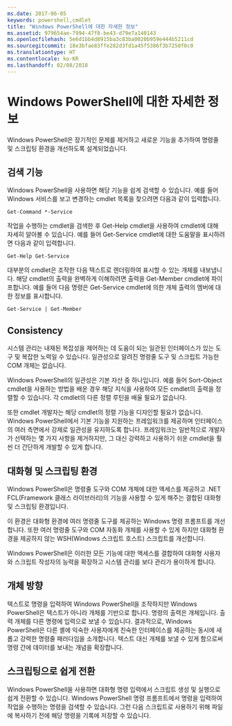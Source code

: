 ```yaml
---
ms.date: 2017-06-05
keywords: powershell,cmdlet
title: "Windows PowerShell에 대한 자세한 정보"
ms.assetid: 979654ae-7994-47f8-be43-d79e7a140143
ms.openlocfilehash: 5e6d1bb4d8915ba3c83ba0020b959e444b5211cd
ms.sourcegitcommit: 18e3bfae83ffe282d3fd1a45f5386f3b7250f0c0
ms.translationtype: HT
ms.contentlocale: ko-KR
ms.lasthandoff: 02/08/2018
---
```

# <a name="about-windows-powershell"></a>Windows PowerShell에 대한 자세한 정보
Windows PowerShell은 장기적인 문제를 제거하고 새로운 기능을 추가하여 명령줄 및 스크립팅 환경을 개선하도록 설계되었습니다.

## <a name="discoverability"></a>검색 기능
Windows PowerShell을 사용하면 해당 기능을 쉽게 검색할 수 있습니다. 예를 들어 Windows 서비스를 보고 변경하는 cmdlet 목록을 찾으려면 다음과 같이 입력합니다.

```
Get-Command *-Service
```

작업을 수행하는 cmdlet을 검색한 후 Get-Help cmdlet을 사용하여 cmdlet에 대해 자세히 알아볼 수 있습니다. 예를 들어 Get-Service cmdlet에 대한 도움말을 표시하려면 다음과 같이 입력합니다.

```
Get-Help Get-Service
```
대부분의 cmdlet은 조작한 다음 텍스트로 렌더링하여 표시할 수 있는 개체를 내보냅니다. 해당 cmdlet의 출력을 완벽하게 이해하려면 출력을 Get-Member cmdlet에 파이프합니다. 예를 들어 다음 명령은 Get-Service cmdlet에 의한 개체 출력의 멤버에 대한 정보를 표시합니다.

```
Get-Service | Get-Member
```

## <a name="consistency"></a>Consistency
시스템 관리는 내재된 복잡성을 제어하는 데 도움이 되는 일관된 인터페이스가 있는 도구 및 복잡한 노력일 수 있습니다. 일관성으로 알려진 명령줄 도구 및 스크립트 가능한 COM 개체는 없습니다.

Windows PowerShell의 일관성은 기본 자산 중 하나입니다. 예를 들어 Sort-Object cmdlet을 사용하는 방법을 배운 경우 해당 지식을 사용하여 모든 cmdlet의 출력을 정렬할 수 있습니다. 각 cmdlet의 다른 정렬 루틴을 배울 필요가 없습니다.

또한 cmdlet 개발자는 해당 cmdlet의 정렬 기능을 디자인할 필요가 없습니다. Windows PowerShell에서 기본 기능을 지원하는 프레임워크를 제공하며 인터페이스의 여러 측면에서 강제로 일관성을 유지하도록 합니다. 프레임워크는 일반적으로 개발자가 선택하는 몇 가지 사항을 제거하지만, 그 대신 강력하고 사용하기 쉬운 cmdlet을 훨씬 더 간단하게 개발할 수 있게 합니다.

## <a name="interactive-and-scripting-environments"></a>대화형 및 스크립팅 환경
Windows PowerShell은 명령줄 도구와 COM 개체에 대한 액세스를 제공하고 .NET FCL(Framework 클래스 라이브러리)의 기능을 사용할 수 있게 해주는 결합된 대화형 및 스크립팅 환경입니다.

이 환경은 대화형 환경에 여러 명령줄 도구를 제공하는 Windows 명령 프롬프트를 개선합니다. 또한 여러 명령줄 도구와 COM 자동화 개체를 사용할 수 있게 하지만 대화형 환경을 제공하지 않는 WSH(Windows 스크립트 호스트) 스크립트를 개선합니다.

Windows PowerShell은 이러한 모든 기능에 대한 액세스를 결합하여 대화형 사용자와 스크립트 작성자의 능력을 확장하고 시스템 관리를 보다 관리가 용이하게 합니다.

## <a name="object-orientation"></a>개체 방향
텍스트로 명령을 입력하여 Windows PowerShell을 조작하지만 Windows PowerShell은 텍스트가 아니라 개체를 기반으로 합니다. 명령의 출력은 개체입니다. 출력 개체를 다른 명령에 입력으로 보낼 수 있습니다. 결과적으로, Windows PowerShell은 다른 셸에 익숙한 사용자에게 친숙한 인터페이스를 제공하는 동시에 새롭고 강력한 명령줄 패러다임을 소개합니다. 텍스트 대신 개체를 보낼 수 있게 함으로써 명령 간에 데이터를 보내는 개념을 확장합니다.

## <a name="easy-transition-to-scripting"></a>스크립팅으로 쉽게 전환
Windows PowerShell을 사용하면 대화형 명령 입력에서 스크립트 생성 및 실행으로 쉽게 전환할 수 있습니다. Windows PowerShell 명령 프롬프트에서 명령을 입력하여 작업을 수행하는 명령을 검색할 수 있습니다. 그런 다음 스크립트로 사용하기 위해 파일에 복사하기 전에 해당 명령을 기록에 저장할 수 있습니다.

